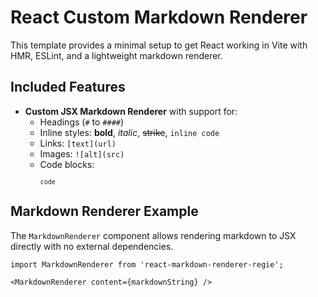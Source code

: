# React Custom Markdown Renderer

This template provides a minimal setup to get React working in Vite with HMR, ESLint, and a lightweight markdown renderer.

## Included Features

- **Custom JSX Markdown Renderer** with support for:
  - Headings (`#` to `####`)
  - Inline styles: **bold**, *italic*, ~~strike~~, `inline code`
  - Links: `[text](url)`
  - Images: `![alt](src)`
  - Code blocks: <pre><code>``` code ```</code></pre>

## Markdown Renderer Example

The `MarkdownRenderer` component allows rendering markdown to JSX directly with no external dependencies.

```tsx
import MarkdownRenderer from 'react-markdown-renderer-regie';

<MarkdownRenderer content={markdownString} />
